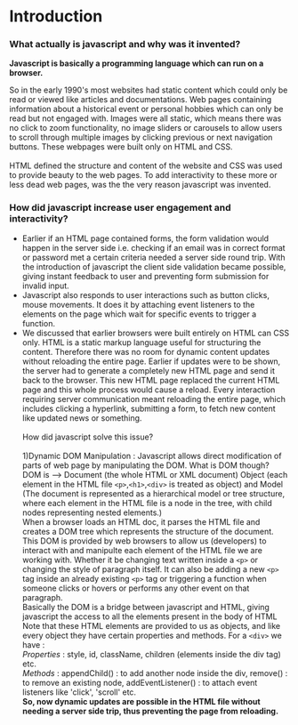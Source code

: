 # Introduction

### What actually is javascript and why was it invented?

**Javascript is basically a programming language which can run on a browser.**

So in the early 1990's most websites had static content which could only be read or viewed like articles and documentations. Web pages containing information about a historical event or personal hobbies which can only be read but not engaged with. Images were all static, which means there was no click to zoom functionality, no image sliders or carousels to allow users to scroll through multiple images by clicking previous or next navigation buttons.
These webpages were built only on HTML and CSS. <br><br>
HTML defined the structure and content of the website and CSS was used to provide beauty to the web pages. To add interactivity to these more or less dead web pages, was the the very reason javascript was invented.<br>

### How did javascript increase user engagement and interactivity?

- Earlier if an HTML page contained forms, the form validation would happen in the server side i.e. checking if an email was in correct format or password met a certain criteria needed a server side round trip. With the introduction of javascript the client side validation became possible, giving instant feedback to user and preventing form submission for invalid input.
- Javascript also responds to user interactions such as button clicks, mouse movements. It does it by attaching event listeners to the elements on the page which wait for specific events to trigger a function.
- We discussed that earlier browsers were built entirely on HTML can CSS only. HTML is a static markup language useful for structuring the content. Therefore there was no room for dynamic content updates without reloading the entire page. Earlier if updates were to be shown, the server had to generate a completely new HTML page and send it back to the browser. This new HTML page replaced the current HTML page and this whole process would cause a reload. Every interaction requiring server communication meant reloading the entire page, which includes clicking a hyperlink, submitting a form, to fetch new content like updated news or something.<br><br>
How did javascript solve this issue? <br><br>
1)Dynamic DOM Manipulation : Javascript allows direct modification of parts of web page by manipulating the DOM. What is DOM though?<br>
DOM is --> Document (the whole HTML or XML document) Object (each element in the HTML file `<p>`,`<h1>`,`<div>` is treated as object) and Model (The document is represented as a hierarchical model or tree structure, where each element in the HTML file is a node in the tree, with child nodes representing nested elements.)<br>
When a browser loads an HTML doc, it parses the HTML file and creates a DOM tree which represents the structure of the document.
This DOM is provided by web browsers to allow us (developers) to interact with and manipulte each element of the HTML file we are working with. Whether it be changing text written inside a `<p>` or changing the style of paragraph itself. It can also be adding a new `<p>` tag inside an already existing `<p>` tag or triggering a function when someone clicks or hovers or performs any other event on that paragraph.<br>
Basically the DOM is a bridge between javascript and HTML, giving javascript the access to all the elements present in the body of HTML<br>
Note that these HTML elements are provided to us as objects, and like every object they have certain properties and methods. For a `<div>` we have : <br>
*Properties* : style, id, className, children (elements inside the div tag) etc.<br>
*Methods* : appendChild() : to add another node inside the div, remove() : to remove an existing node, addEventListener() : to attach event listeners like 'click', 'scroll' etc.<br>
**So, now dynamic updates are possible in the HTML file without needing a server side trip, thus preventing the page from reloading.**